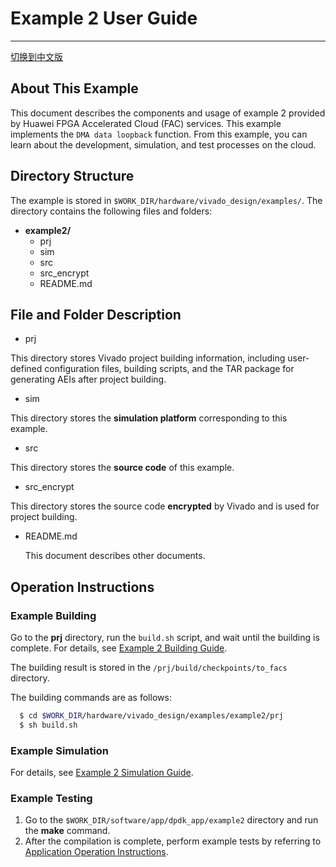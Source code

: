 # Example 2 User Guide

---

[切换到中文版](./README_CN.md)

## About This Example

This document describes the components and usage of example 2 provided by Huawei FPGA Accelerated Cloud (FAC) services. This example implements the `DMA data loopback` function. From this example, you can learn about the development, simulation, and test processes on the cloud.

## Directory Structure

The example is stored in `$WORK_DIR/hardware/vivado_design/examples/`. The directory contains the following files and folders:

- **example2/**
  - prj
  - sim
  - src
  - src_encrypt
  - README.md  

## File and Folder Description

- prj

This directory stores Vivado project building information, including user-defined configuration files, building scripts, and the TAR package for generating AEIs after project building.

- sim

This directory stores the **simulation platform** corresponding to this example.

- src

This directory stores the **source code** of this example.

- src_encrypt

This directory stores the source code **encrypted** by Vivado and is used for project building.

- README.md

  This document describes other documents.

## Operation Instructions

### Example Building

Go to the **prj** directory, run the `build.sh` script, and wait until the building is complete.
For details, see [Example 2 Building Guide](./prj/README.md).

The building result is stored in the `/prj/build/checkpoints/to_facs` directory.

The building commands are as follows:

```bash
  $ cd $WORK_DIR/hardware/vivado_design/examples/example2/prj
  $ sh build.sh
```

### Example Simulation

For details, see [Example 2 Simulation Guide](./sim/README.md).

### Example Testing

1. Go to the `$WORK_DIR/software/app/dpdk_app/example2` directory and run the **make** command.
2. After the compilation is complete, perform example tests by referring to [Application Operation Instructions](../../../../software/app/dpdk_app/README.md).

